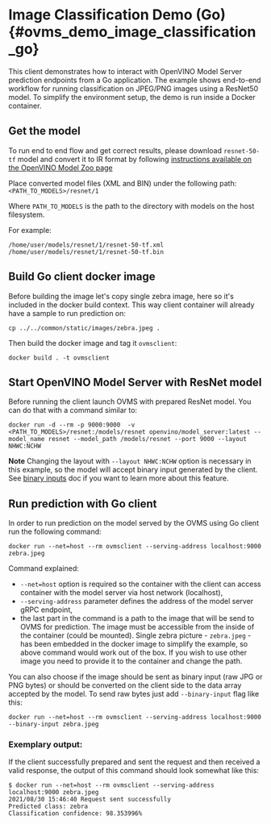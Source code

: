 # Image Classification Demo (Go) {#ovms_demo_image_classification_go}

This client demonstrates how to interact with OpenVINO Model Server prediction endpoints from a Go application. The example shows end-to-end workflow for running classification on JPEG/PNG images using a ResNet50 model. To simplify the environment setup, the demo is run inside a Docker container.


## Get the model

To run end to end flow and get correct results, please download `resnet-50-tf` model and convert it to IR format by following [instructions available on the OpenVINO Model Zoo page](https://docs.openvinotoolkit.org/latest/omz_models_model_resnet_50_tf.html)

Place converted model files (XML and BIN) under the following path: `<PATH_TO_MODELS>/resnet/1`

Where `PATH_TO_MODELS` is the path to the directory with models on the host filesystem.

For example:
```
/home/user/models/resnet/1/resnet-50-tf.xml
/home/user/models/resnet/1/resnet-50-tf.bin
```

## Build Go client docker image
Before building the image let's copy single zebra image, here so it's included in the docker build context. This way client container will already have a sample to run prediction on:

```
cp ../../common/static/images/zebra.jpeg .
``` 
Then build the docker image and tag it `ovmsclient`:
```
docker build . -t ovmsclient
```

## Start OpenVINO Model Server with ResNet model

Before running the client launch OVMS with prepared ResNet model. You can do that with a command similar to:

```
docker run -d --rm -p 9000:9000  -v <PATH_TO_MODELS>/resnet:/models/resnet openvino/model_server:latest --model_name resnet --model_path /models/resnet --port 9000 --layout NHWC:NCHW
```

**Note** Changing the layout with `--layout NHWC:NCHW` option is necessary in this example, so the model will accept binary input generated by the client. See [binary inputs](../../../docs/binary_input.md) doc if you want to learn more about this feature.

## Run prediction with Go client

In order to run prediction on the model served by the OVMS using Go client run the following command:

`docker run --net=host --rm ovmsclient --serving-address localhost:9000 zebra.jpeg`

Command explained:
- `--net=host` option is required so the container with the client can access container with the model server via host network (localhost),
- `--serving-address` parameter defines the address of the model server gRPC endpoint,
- the last part in the command is a path to the image that will be send to OVMS for prediction. The image must be accessible from the inside of the container (could be mounted). Single zebra picture - `zebra.jpeg` - has been embedded in the docker image to simplify the example, so above command would work out of the box. If you wish to use other image you need to provide it to the container and change the path.

You can also choose if the image should be sent as binary input (raw JPG or PNG bytes) or should be converted on the client side to the data array accepted by the model.
To send raw bytes just add `--binary-input` flag like this:

`docker run --net=host --rm ovmsclient --serving-address localhost:9000 --binary-input zebra.jpeg`

### Exemplary output:

If the client successfully prepared and sent the request and then received a valid response, the output of this command should look somewhat like this:
```
$ docker run --net=host --rm ovmsclient --serving-address localhost:9000 zebra.jpeg
2021/08/30 15:46:40 Request sent successfully
Predicted class: zebra
Classification confidence: 98.353996%
```